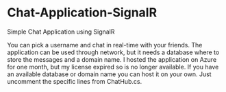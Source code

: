 # Chat-Application-SignalR

Simple Chat Application using SignalR

You can pick a username and chat in real-time with your friends.
The application can be used through network, but it needs a database where to store the messages and a domain name.
I hosted the application on Azure for one month, but my license expired so is no longer available.
If you have an available database or domain name you can host it on your own. Just uncomment the specific lines from ChatHub.cs.
